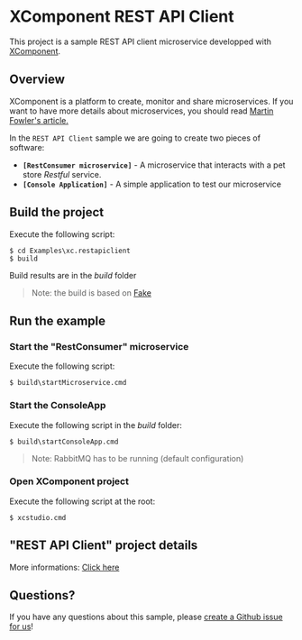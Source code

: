 # XComponent REST API Client

This project is a sample REST API client microservice developped with [XComponent](http://www.xcomponent.com).

## Overview

XComponent is a platform to create, monitor and share microservices.
If you want to have more details about microservices, you should read [Martin Fowler's article.](http://martinfowler.com/articles/microservices.html)

In the `REST API Client` sample we are going to create two pieces of software:
* **`[RestConsumer microservice]`** - A microservice that interacts with a pet store *Restful* service. 
* **`[Console Application]`** - A simple application to test our microservice

## Build the project

Execute the following script:
```
$ cd Examples\xc.restapiclient
$ build
```
Build results are in the *build* folder

> Note: the build is based on [Fake](http://fsharp.github.io/FAKE/)

## Run the example

### Start the "RestConsumer" microservice

Execute the following script:
```
$ build\startMicroservice.cmd
```

### Start the ConsoleApp

Execute the following script in the *build* folder:
```
$ build\startConsoleApp.cmd
```
> Note: RabbitMQ has to be running (default configuration)

### Open XComponent project

Execute the following script at the root:
```
$ xcstudio.cmd
```

## "REST API Client" project details

More informations: [Click here](documentation/README.md)

## Questions?

If you have any questions about this sample, please [create a Github issue for us](https://github.com/xcomponent/issues)!

